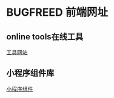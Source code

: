 # BUGFREED 前端网址

## online tools在线工具
[工具网站](https://tools.bugfreed.com)

## 小程序组件库
[小程序组件](https://ui.bugfreed.com)
